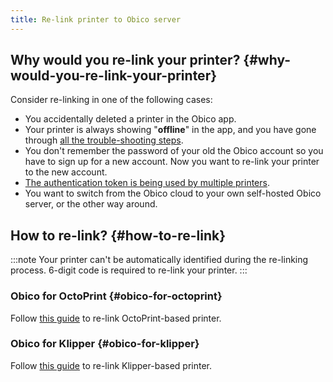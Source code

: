 ```yaml
---
title: Re-link printer to Obico server
---
```


## Why would you re-link your printer? {#why-would-you-re-link-your-printer}

Consider re-linking in one of the following cases:

* You accidentally deleted a printer in the Obico app.
* Your printer is always showing "**offline**" in the app, and you have gone through [all the trouble-shooting steps](/docs/user-guides/troubleshoot-server-connection-issues).
* You don't remember the password of your old the Obico account so you have to sign up for a new account. Now you want to re-link your printer to the new account.
* [The authentication token is being used by multiple printers](/docs/user-guides/warnings/shared-auth-token-error/).
* You want to switch from the Obico cloud to your own self-hosted Obico server, or the other way around.

## How to re-link? {#how-to-re-link}

:::note
Your printer can't be automatically identified during the re-linking process. 6-digit code is required to re-link your printer.
:::

### Obico for OctoPrint {#obico-for-octoprint}

Follow [this guide](/docs/user-guides/octoprint-plugin-setup-manual-link/) to re-link OctoPrint-based printer.

### Obico for Klipper {#obico-for-klipper}

Follow [this guide](/docs/user-guides/klipper-setup-manual-link/) to re-link Klipper-based printer.
